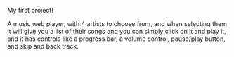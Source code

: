 My first project!

A music web player, with 4 artists to choose from, and when selecting them it will give you a list of their songs and you can simply click on it and play it, and it has controls like a
progress bar, a volume control, pause/play button, and skip and back track.
